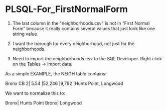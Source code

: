 # PLSQL-For_FirstNormalForm



1. The last column in the "neighborhoods.csv" is not in “First Normal Form” because it really contains several values that just look like    one string value.
2. I want the borough for every neighborhood, not just for the neighborhoods.

3. Need to import the neighborhoods.csv to the SQL Developer. Right click on the Tables -> Import data.


 As a simple EXAMPLE, the NEIGH table contains:

 Bronx CB 2| 5.54 |52,246 |9,792 |Hunts Point, Longwood

 We want to normalize this to:

 Bronx| Hunts Point
 Bronx| Longwood



